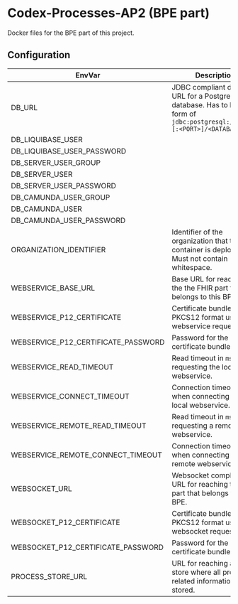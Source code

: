 # Codex-Processes-AP2 (BPE part)

Docker files for the BPE part of this project.

## Configuration

|EnvVar|Description|Default|
|------|-----------|-------|
|DB_URL|JDBC compliant database URL for a Postgres database. Has to be in the form of `jdbc:postgresql://<HOST>[:<PORT>]/<DATABASE>`||
|DB_LIQUIBASE_USER| |`liquibase_user`|
|DB_LIQUIBASE_USER_PASSWORD| ||
|DB_SERVER_USER_GROUP| |`bpe_users`|
|DB_SERVER_USER| |`bpe_server_user`|
|DB_SERVER_USER_PASSWORD| ||
|DB_CAMUNDA_USER_GROUP| |`camunda_users`|
|DB_CAMUNDA_USER| |`camunda_server_user`|
|DB_CAMUNDA_USER_PASSWORD| ||
|ORGANIZATION_IDENTIFIER| Identifier of the organization that this container is deployed in. Must not contain whitespace. ||
|WEBSERVICE_BASE_URL| Base URL for reaching the the FHIR part that belongs to this BPE. ||
|WEBSERVICE_P12_CERTIFICATE| Certificate bundle in the PKCS12 format used for webservice requests. ||
|WEBSERVICE_P12_CERTIFICATE_PASSWORD| Password for the certificate bundle. ||
|WEBSERVICE_READ_TIMEOUT| Read timeout in `ms` when requesting the local webservice. |`20000`|
|WEBSERVICE_CONNECT_TIMEOUT| Connection timeout in `ms` when connecting to the local webservice. |`2000`|
|WEBSERVICE_REMOTE_READ_TIMEOUT| Read timeout in `ms` when requesting a remote webservice. |`20000`|
|WEBSERVICE_REMOTE_CONNECT_TIMEOUT| Connection timeout in `ms` when connecting to a remote webservice. |`2000`|
|WEBSOCKET_URL| Websocket compliant URL for reaching the FHIR part that belongs to this BPE. ||
|WEBSOCKET_P12_CERTIFICATE| Certificate bundle in the PKCS12 format used for websocket requests. ||
|WEBSOCKET_P12_CERTIFICATE_PASSWORD| Password for the certificate bundle. ||
|PROCESS_STORE_URL| URL for reaching a FHIR store where all process related information are stored. ||
